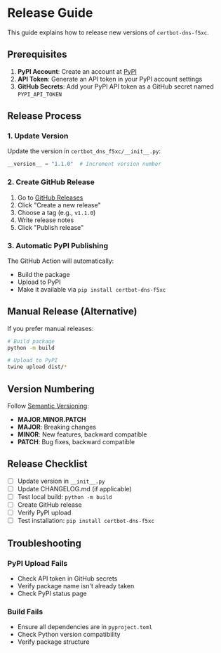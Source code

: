 # Release Guide

This guide explains how to release new versions of `certbot-dns-f5xc`.

## Prerequisites

1. **PyPI Account**: Create an account at [PyPI](https://pypi.org/account/register/)
2. **API Token**: Generate an API token in your PyPI account settings
3. **GitHub Secrets**: Add your PyPI API token as a GitHub secret named `PYPI_API_TOKEN`

## Release Process

### 1. Update Version

Update the version in `certbot_dns_f5xc/__init__.py`:

```python
__version__ = "1.1.0"  # Increment version number
```

### 2. Create GitHub Release

1. Go to [GitHub Releases](https://github.com/fadlytabrani/certbot-dns-f5xc/releases)
2. Click "Create a new release"
3. Choose a tag (e.g., `v1.1.0`)
4. Write release notes
5. Click "Publish release"

### 3. Automatic PyPI Publishing

The GitHub Action will automatically:

- Build the package
- Upload to PyPI
- Make it available via `pip install certbot-dns-f5xc`

## Manual Release (Alternative)

If you prefer manual releases:

```bash
# Build package
python -m build

# Upload to PyPI
twine upload dist/*
```

## Version Numbering

Follow [Semantic Versioning](https://semver.org/):

- **MAJOR.MINOR.PATCH**
- **MAJOR**: Breaking changes
- **MINOR**: New features, backward compatible
- **PATCH**: Bug fixes, backward compatible

## Release Checklist

- [ ] Update version in `__init__.py`
- [ ] Update CHANGELOG.md (if applicable)
- [ ] Test local build: `python -m build`
- [ ] Create GitHub release
- [ ] Verify PyPI upload
- [ ] Test installation: `pip install certbot-dns-f5xc`

## Troubleshooting

### PyPI Upload Fails

- Check API token in GitHub secrets
- Verify package name isn't already taken
- Check PyPI status page

### Build Fails

- Ensure all dependencies are in `pyproject.toml`
- Check Python version compatibility
- Verify package structure
